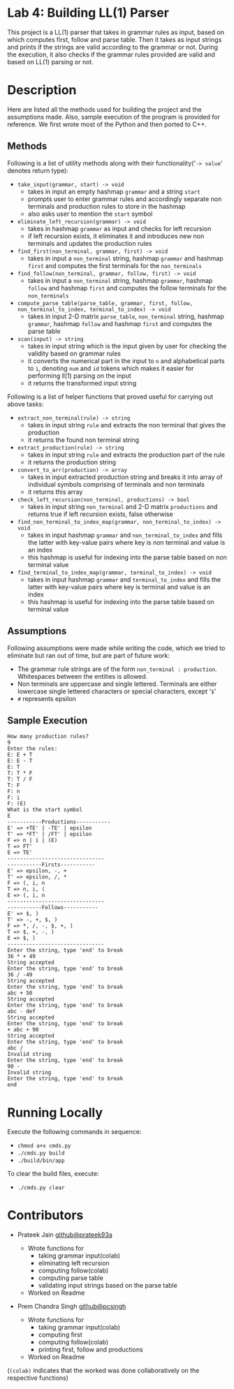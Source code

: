 # Lab 4: Building LL(1) Parser

This project is a LL(1) parser that takes in grammar rules as input, based on which computes first, follow and parse table. Then it takes as input strings and prints if the strings are valid according to the grammar or not.
During the execution, it also checks if the grammar rules provided are valid and based on LL(1) parsing or not.

# Description
Here are listed all the methods used for building the project and the assumptions made. Also, sample execution of the program is provided for reference. We first wrote most of the Python and then ported to C++.

## Methods
Following is a list of utility methods along with their functionality('`-> value`' denotes return type):


-  `take_input(grammar, start) -> void`
	- takes in input an empty hashmap `grammar` and a string `start`
	- prompts user to enter grammar rules and accordingly separate non terminals and production rules to store in the hashmap
	- also asks user to mention the `start` symbol
- `eliminate_left_recursion(grammar) -> void`
	- takes in hashmap `grammar` as input and checks for left recursion
	- if left recursion exists, it eliminates it and introduces new non terminals and updates the production rules
- `find_first(non_terminal, grammar, first) -> void`
	- takes in input a `non_terminal` string, hashmap `grammar` and hashmap `first` and computes the first terminals for the `non_terminals`
- `find_follow(non_terminal, grammar, follow, first) -> void`
	- takes in input a `non_terminal` string, hashmap `grammar`, hashmap `follow` and hashmap `first` and computes the follow terminals for the `non_terminals`
- `compute_parse_table(parse_table, grammar, first, follow, non_terminal_to_index, terminal_to_index) -> void`
	- takes in input 2-D matrix `parse_table`, `non_terminal` string, hashmap `grammar`, hashmap `follow` and hashmap `first` and computes the parse table
- `scan(input) -> string`
	- takes in input string which is the input given by user for checking the validity based on grammar rules
	- it converts the numerical part in the input to `n` and alphabetical parts to `i`, denoting `num` and `id` tokens which makes it easier for performing ll(1) parsing on the input
	- it returns the transformed input string

Following is a list of helper functions that proved useful for carrying out above tasks:

- `extract_non_terminal(rule) -> string`
	- takes in input string `rule` and extracts the non terminal that gives the production
	- it returns the found non terminal string
- `extract_production(rule) -> string`
	- takes in input string `rule` and extracts the production part of the rule
	- it returns the production string
- `convert_to_arr(production) -> array`
	- takes in input extracted production string and breaks it into array of individual symbols comprising of terminals and non terminals
	- it returns this array
- `check_left_recursion(non_terminal, productions) -> bool`
	- takes in input string `non_terminal` and 2-D matrix `productions` and returns true if left recursion exists, false otherwise
- `find_non_terminal_to_index_map(grammar, non_terminal_to_index) -> void`
	- takes in input hashmap `grammar` and `non_terminal_to_index` and fills the latter with key-value pairs where key is non terminal and value is an index
	- this hashmap is useful for indexing into the parse table based on non terminal value
- `find_terminal_to_index_map(grammar, terminal_to_index) -> void`
	- takes in input hashmap `grammar` and `terminal_to_index` and fills the latter with key-value pairs where key is terminal and value is an index
    - this hashmap is useful for indexing into the parse table based on terminal value

## Assumptions
Following assumptions were made while writing the code, which we tried to eliminate but ran out of time, but are part of future work:

- The grammar rule strings are of the form `non_terminal : production`. Whitespaces between the entities is allowed.
- Non terminals are uppercase and single lettered. Terminals are either lowercase single lettered characters or special characters, except '`$`'
- `#` represents epsilon

## Sample Execution
```
How many production rules?
9
Enter the rules:
E: E + T
E: E - T
E: T
T: T * F
T: T / F
T: F
F: n
F: i
F: (E)
What is the start symbol
E
-----------Productions-----------
E' => +TE' | -TE' | epsilon
T' => *FT' | /FT' | epsilon
F => n | i | (E)
T => FT'
E => TE'
-------------------------------
-----------Firsts-----------
E' => epsilon, -, +
T' => epsilon, /, *
F => (, i, n
T => n, i, (
E => (, i, n
-------------------------------
-----------Follows-----------
E' => $, )
T' => -, +, $, )
F => *, /, -, $, +, )
T => $, +, -, )
E => $, )
-------------------------------
Enter the string, type 'end' to break
36 * + 49
String accepted
Enter the string, type 'end' to break
36 / -49
String accepted
Enter the string, type 'end' to break
abc + 50
String accepted
Enter the string, type 'end' to break
abc - def
String accepted
Enter the string, type 'end' to break
+ abc + 90
String accepted
Enter the string, type 'end' to break
abc /
Invalid string
Enter the string, type 'end' to break
90 -
Invalid string
Enter the string, type 'end' to break
end
```

# Running Locally
Execute the following commands in sequence:

- `chmod a+x cmds.py`
- `./cmds.py build`
- `./build/bin/app`

To clear the build files, execute:

- `./cmds.py clear`


# Contributors
- Prateek Jain [github@prateek93a](https://github.com/Prateek93a)
	- Wrote functions for 
		- taking grammar input(colab)
		- eliminating left recursion
		- computing follow(colab)
		- computing parse table
		- validating input strings based on the parse table
	- Worked on Readme
		 
- Prem Chandra Singh  [github@pcsingh](https://github.com/pcsingh)
	- Wrote functions for
	    - taking grammar input(colab)
		- computing first
		- computing follow(colab)
        - printing first, follow and productions
	- Worked on Readme

(`(colab)` indicates that the worked was done collaboratively on the respective functions)
